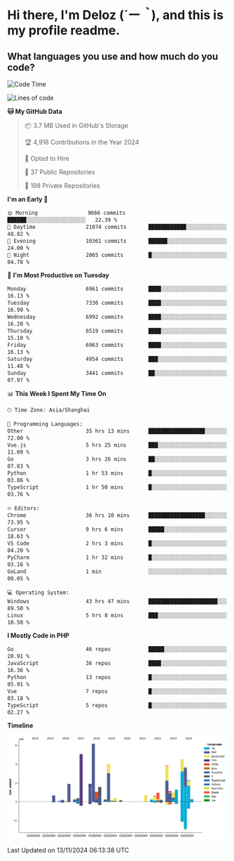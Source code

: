 # **Hi there, I'm Deloz (*´ー｀*), and this is my profile readme.**

## **What languages you use and how much do you code?**

<!--START_SECTION:waka-->
![Code Time](http://img.shields.io/badge/Code%20Time-5%2C037%20hrs%2056%20mins-blue)

![Lines of code](https://img.shields.io/badge/From%20Hello%20World%20I%27ve%20Written-45.2%20million%20lines%20of%20code-blue)

**🐱 My GitHub Data** 

> 📦 3.7 MB Used in GitHub's Storage 
 > 
> 🏆 4,918 Contributions in the Year 2024
 > 
> 💼 Opted to Hire
 > 
> 📜 37 Public Repositories 
 > 
> 🔑 198 Private Repositories 
 > 
**I'm an Early 🐤** 

```text
🌞 Morning                9666 commits        ██████░░░░░░░░░░░░░░░░░░░   22.39 % 
🌆 Daytime                21074 commits       ████████████░░░░░░░░░░░░░   48.82 % 
🌃 Evening                10361 commits       ██████░░░░░░░░░░░░░░░░░░░   24.00 % 
🌙 Night                  2065 commits        █░░░░░░░░░░░░░░░░░░░░░░░░   04.78 % 
```
📅 **I'm Most Productive on Tuesday** 

```text
Monday                   6961 commits        ████░░░░░░░░░░░░░░░░░░░░░   16.13 % 
Tuesday                  7336 commits        ████░░░░░░░░░░░░░░░░░░░░░   16.99 % 
Wednesday                6992 commits        ████░░░░░░░░░░░░░░░░░░░░░   16.20 % 
Thursday                 6519 commits        ████░░░░░░░░░░░░░░░░░░░░░   15.10 % 
Friday                   6963 commits        ████░░░░░░░░░░░░░░░░░░░░░   16.13 % 
Saturday                 4954 commits        ███░░░░░░░░░░░░░░░░░░░░░░   11.48 % 
Sunday                   3441 commits        ██░░░░░░░░░░░░░░░░░░░░░░░   07.97 % 
```


📊 **This Week I Spent My Time On** 

```text
🕑︎ Time Zone: Asia/Shanghai

💬 Programming Languages: 
Other                    35 hrs 13 mins      ██████████████████░░░░░░░   72.00 % 
Vue.js                   5 hrs 25 mins       ███░░░░░░░░░░░░░░░░░░░░░░   11.09 % 
Go                       3 hrs 26 mins       ██░░░░░░░░░░░░░░░░░░░░░░░   07.03 % 
Python                   1 hr 53 mins        █░░░░░░░░░░░░░░░░░░░░░░░░   03.86 % 
TypeScript               1 hr 50 mins        █░░░░░░░░░░░░░░░░░░░░░░░░   03.76 % 

🔥 Editors: 
Chrome                   36 hrs 10 mins      ██████████████████░░░░░░░   73.95 % 
Cursor                   9 hrs 6 mins        █████░░░░░░░░░░░░░░░░░░░░   18.63 % 
VS Code                  2 hrs 3 mins        █░░░░░░░░░░░░░░░░░░░░░░░░   04.20 % 
PyCharm                  1 hr 32 mins        █░░░░░░░░░░░░░░░░░░░░░░░░   03.16 % 
GoLand                   1 min               ░░░░░░░░░░░░░░░░░░░░░░░░░   00.05 % 

💻 Operating System: 
Windows                  43 hrs 47 mins      ██████████████████████░░░   89.50 % 
Linux                    5 hrs 8 mins        ███░░░░░░░░░░░░░░░░░░░░░░   10.50 % 
```

**I Mostly Code in PHP** 

```text
Go                       46 repos            █████░░░░░░░░░░░░░░░░░░░░   20.91 % 
JavaScript               36 repos            ████░░░░░░░░░░░░░░░░░░░░░   16.36 % 
Python                   13 repos            █░░░░░░░░░░░░░░░░░░░░░░░░   05.91 % 
Vue                      7 repos             █░░░░░░░░░░░░░░░░░░░░░░░░   03.18 % 
TypeScript               5 repos             █░░░░░░░░░░░░░░░░░░░░░░░░   02.27 % 
```



**Timeline**

![Lines of Code chart](https://raw.githubusercontent.com/deloz/deloz/main/assets/bar_graph.png)


 Last Updated on 13/11/2024 06:13:38 UTC
<!--END_SECTION:waka-->
